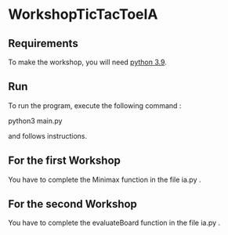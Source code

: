 # WorkshopTicTacToeIA

## Requirements

To make the workshop, you will need [python 3.9](https://www.python.org/downloads/).

## Run

To run the program, execute the following command :

python3 main.py

and follows instructions.

## For the first Workshop

You have to complete the Minimax function in the file ia.py .

## For the second Workshop

You have to complete the evaluateBoard function in the file ia.py .
